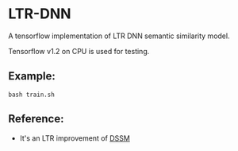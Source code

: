 # LTR-DNN

A tensorflow implementation of LTR DNN semantic similarity model.  

Tensorflow v1.2 on CPU is used for testing.

## Example:

`bash train.sh`


## Reference:

- It's an LTR improvement of [DSSM](https://www.microsoft.com/en-us/research/wp-content/uploads/2016/02/cikm2013_DSSM_fullversion.pdf)



